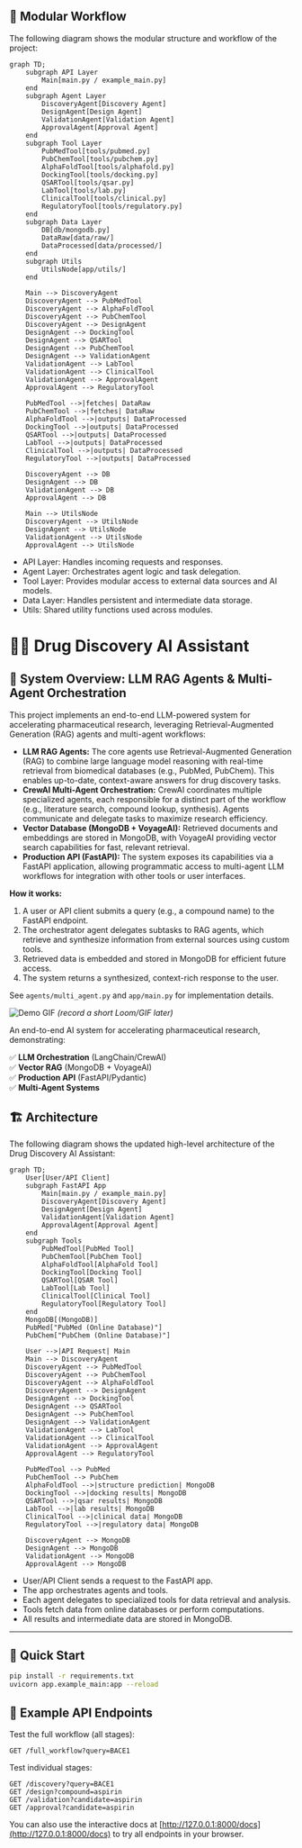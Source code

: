 ## 🧩 Modular Workflow

The following diagram shows the modular structure and workflow of the project:

```mermaid
graph TD;
    subgraph API Layer
        Main[main.py / example_main.py]
    end
    subgraph Agent Layer
        DiscoveryAgent[Discovery Agent]
        DesignAgent[Design Agent]
        ValidationAgent[Validation Agent]
        ApprovalAgent[Approval Agent]
    end
    subgraph Tool Layer
        PubMedTool[tools/pubmed.py]
        PubChemTool[tools/pubchem.py]
        AlphaFoldTool[tools/alphafold.py]
        DockingTool[tools/docking.py]
        QSARTool[tools/qsar.py]
        LabTool[tools/lab.py]
        ClinicalTool[tools/clinical.py]
        RegulatoryTool[tools/regulatory.py]
    end
    subgraph Data Layer
        DB[db/mongodb.py]
        DataRaw[data/raw/]
        DataProcessed[data/processed/]
    end
    subgraph Utils
        UtilsNode[app/utils/]
    end

    Main --> DiscoveryAgent
    DiscoveryAgent --> PubMedTool
    DiscoveryAgent --> AlphaFoldTool
    DiscoveryAgent --> PubChemTool
    DiscoveryAgent --> DesignAgent
    DesignAgent --> DockingTool
    DesignAgent --> QSARTool
    DesignAgent --> PubChemTool
    DesignAgent --> ValidationAgent
    ValidationAgent --> LabTool
    ValidationAgent --> ClinicalTool
    ValidationAgent --> ApprovalAgent
    ApprovalAgent --> RegulatoryTool

    PubMedTool -->|fetches| DataRaw
    PubChemTool -->|fetches| DataRaw
    AlphaFoldTool -->|outputs| DataProcessed
    DockingTool -->|outputs| DataProcessed
    QSARTool -->|outputs| DataProcessed
    LabTool -->|outputs| DataProcessed
    ClinicalTool -->|outputs| DataProcessed
    RegulatoryTool -->|outputs| DataProcessed

    DiscoveryAgent --> DB
    DesignAgent --> DB
    ValidationAgent --> DB
    ApprovalAgent --> DB

    Main --> UtilsNode
    DiscoveryAgent --> UtilsNode
    DesignAgent --> UtilsNode
    ValidationAgent --> UtilsNode
    ApprovalAgent --> UtilsNode
```

* API Layer: Handles incoming requests and responses.
* Agent Layer: Orchestrates agent logic and task delegation.
* Tool Layer: Provides modular access to external data sources and AI models.
* Data Layer: Handles persistent and intermediate data storage.
* Utils: Shared utility functions used across modules.


# 🧠💊 Drug Discovery AI Assistant

## 🤖 System Overview: LLM RAG Agents & Multi-Agent Orchestration

This project implements an end-to-end LLM-powered system for accelerating pharmaceutical research, leveraging Retrieval-Augmented Generation (RAG) agents and multi-agent workflows:

- **LLM RAG Agents:** The core agents use Retrieval-Augmented Generation (RAG) to combine large language model reasoning with real-time retrieval from biomedical databases (e.g., PubMed, PubChem). This enables up-to-date, context-aware answers for drug discovery tasks.
- **CrewAI Multi-Agent Orchestration:** CrewAI coordinates multiple specialized agents, each responsible for a distinct part of the workflow (e.g., literature search, compound lookup, synthesis). Agents communicate and delegate tasks to maximize research efficiency.
- **Vector Database (MongoDB + VoyageAI):** Retrieved documents and embeddings are stored in MongoDB, with VoyageAI providing vector search capabilities for fast, relevant retrieval.
- **Production API (FastAPI):** The system exposes its capabilities via a FastAPI application, allowing programmatic access to multi-agent LLM workflows for integration with other tools or user interfaces.

**How it works:**
1. A user or API client submits a query (e.g., a compound name) to the FastAPI endpoint.
2. The orchestrator agent delegates subtasks to RAG agents, which retrieve and synthesize information from external sources using custom tools.
3. Retrieved data is embedded and stored in MongoDB for efficient future access.
4. The system returns a synthesized, context-rich response to the user.

See `agents/multi_agent.py` and `app/main.py` for implementation details.

![Demo GIF](assets/demo.gif) *(record a short Loom/GIF later)*

An end-to-end AI system for accelerating pharmaceutical research, demonstrating:

✅ **LLM Orchestration** (LangChain/CrewAI)  
✅ **Vector RAG** (MongoDB + VoyageAI)  
✅ **Production API** (FastAPI/Pydantic)  
✅ **Multi-Agent Systems**  



## 🏗️ Architecture

The following diagram shows the updated high-level architecture of the Drug Discovery AI Assistant:

```mermaid
graph TD;
    User[User/API Client]
    subgraph FastAPI App
        Main[main.py / example_main.py]
        DiscoveryAgent[Discovery Agent]
        DesignAgent[Design Agent]
        ValidationAgent[Validation Agent]
        ApprovalAgent[Approval Agent]
    end
    subgraph Tools
        PubMedTool[PubMed Tool]
        PubChemTool[PubChem Tool]
        AlphaFoldTool[AlphaFold Tool]
        DockingTool[Docking Tool]
        QSARTool[QSAR Tool]
        LabTool[Lab Tool]
        ClinicalTool[Clinical Tool]
        RegulatoryTool[Regulatory Tool]
    end
    MongoDB[(MongoDB)]
    PubMed["PubMed (Online Database)"]
    PubChem["PubChem (Online Database)"]

    User -->|API Request| Main
    Main --> DiscoveryAgent
    DiscoveryAgent --> PubMedTool
    DiscoveryAgent --> PubChemTool
    DiscoveryAgent --> AlphaFoldTool
    DiscoveryAgent --> DesignAgent
    DesignAgent --> DockingTool
    DesignAgent --> QSARTool
    DesignAgent --> PubChemTool
    DesignAgent --> ValidationAgent
    ValidationAgent --> LabTool
    ValidationAgent --> ClinicalTool
    ValidationAgent --> ApprovalAgent
    ApprovalAgent --> RegulatoryTool

    PubMedTool --> PubMed
    PubChemTool --> PubChem
    AlphaFoldTool -->|structure prediction| MongoDB
    DockingTool -->|docking results| MongoDB
    QSARTool -->|qsar results| MongoDB
    LabTool -->|lab results| MongoDB
    ClinicalTool -->|clinical data| MongoDB
    RegulatoryTool -->|regulatory data| MongoDB

    DiscoveryAgent --> MongoDB
    DesignAgent --> MongoDB
    ValidationAgent --> MongoDB
    ApprovalAgent --> MongoDB
```

* User/API Client sends a request to the FastAPI app.
* The app orchestrates agents and tools.
* Each agent delegates to specialized tools for data retrieval and analysis.
* Tools fetch data from online databases or perform computations.
* All results and intermediate data are stored in MongoDB.

---

## 🚀 Quick Start
```bash
pip install -r requirements.txt
uvicorn app.example_main:app --reload
```

## 🧪 Example API Endpoints

Test the full workflow (all stages):

```
GET /full_workflow?query=BACE1
```

Test individual stages:

```
GET /discovery?query=BACE1
GET /design?compound=aspirin
GET /validation?candidate=aspirin
GET /approval?candidate=aspirin
```

You can also use the interactive docs at [http://127.0.0.1:8000/docs](http://127.0.0.1:8000/docs) to try all endpoints in your browser.
